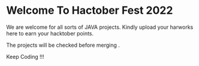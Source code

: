 # Welcome To Hactober Fest 2022

We are welcome for all sorts of JAVA projects.
Kindly upload your harworks here to earn your hacktober points.

The projects will be checked before merging .

Keep Coding !!!